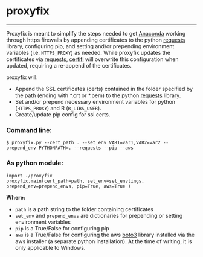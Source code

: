 # proxyfix
----

Proxyfix is meant to simplify the steps needed to get [Anaconda](https://www.anaconda.com/download) working through https firewalls by appending certificates to the python [requests](http://docs.python-requests.org/en/master/) library, configuring pip, and setting and/or prepending environment variables (i.e. ```HTTPS_PROXY```) as needed. While proxyfix updates the certificates via [requests](http://docs.python-requests.org/en/master/), [certifi](https://github.com/certifi) will overwrite this configuration when updated, requiring a re-append of the certificates.

proxyfix will:
 - Append the SSL certificates (certs) contained in the folder specified by the path (ending with *.crt or *.pem) to the python [requests](http://docs.python-requests.org/en/master/) library.
 - Set and/or prepend necessary environment variables for python (```HTTPS_PROXY```)  and R (```R_LIBS_USER```).
 - Create/update pip config for ssl certs.

### Command line:
```
$ proxyfix.py --cert_path . --set_env VAR1=var1,VAR2=var2 --prepend_env PYTHONPATH=. --requests --pip --aws
```

### As python module:
```
import ./proxyfix
proxyfix.main(cert_path=path, set_env=set_envtings, prepend_env=prepend_envs, pip=True, aws=True )
```

**Where:**
- `path` is a path string to the folder containing certificates
- `set_env` and `prepend_envs` are dictionaries for prepending or setting environment variables
- `pip` is a True/False for configuring pip
- `aws` is a True/False for configuring the aws [boto3](https://boto3.readthedocs.io/en/latest/) library installed via the aws installer (a separate python installation). At the time of writing, it is only applicable to Windows.



